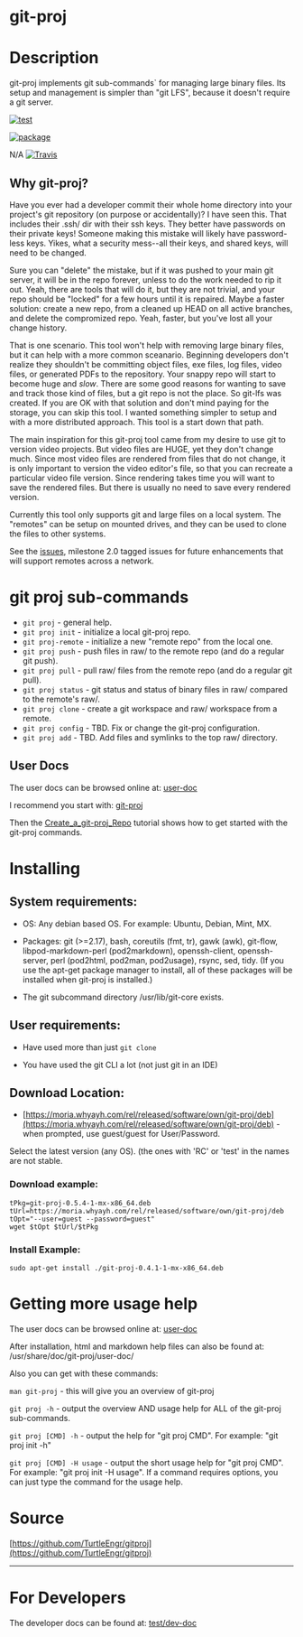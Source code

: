 # git-proj

# Description

git-proj implements git sub-commands` for managing large binary files.
Its setup and management is simpler than "git LFS", because it doesn't
require a git server.

[![test](https://github.com/TurtleEngr/gitproj/actions/workflows/test.yml/badge.svg)](https://github.com/TurtleEngr/gitproj/actions/workflows/test.yml)

[![package](https://github.com/TurtleEngr/gitproj/actions/workflows/package.yml/badge.svg)](https://github.com/TurtleEngr/gitproj/actions/workflows/package.yml)

N/A [![Travis](https://travis-ci.org/TurtleEngr/gitproj.svg?branch=develop)](https://app.travis-ci.com/github/TurtleEngr/gitproj)

## Why git-proj?

Have you ever had a developer commit their whole home directory into
your project's git repository (on purpose or accidentally)? I have
seen this. That includes their .ssh/ dir with their ssh keys. They
better have passwords on their private keys! Someone making this
mistake will likely have password-less keys. Yikes, what a security
mess--all their keys, and shared keys, will need to be changed.

Sure you can "delete" the mistake, but if it was pushed to your main
git server, it will be in the repo forever, unless to do the work
needed to rip it out. Yeah, there are tools that will do it, but they
are not trivial, and your repo should be "locked" for a few hours
until it is repaired. Maybe a faster solution: create a new repo, from
a cleaned up HEAD on all active branches, and delete the compromized
repo. Yeah, faster, but you've lost all your change history.

That is one scenario. This tool won't help with removing large binary
files, but it can help with a more common sceanario. Beginning
developers don't realize they shouldn't be committing object files,
exe files, log files, video files, or generated PDFs to the
repository. Your snappy repo will start to become huge and
*slow*. There are some good reasons for wanting to save and track
those kind of files, but a git repo is not the place. So git-lfs was
created. If you are OK with that solution and don't mind paying for
the storage, you can skip this tool.  I wanted something simpler to
setup and with a more distributed approach. This tool is a start down
that path.

The main inspiration for this git-proj tool came from my desire to use
git to version video projects. But video files are HUGE, yet they
don't change much. Since most video files are rendered from files that
do not change, it is only important to version the video editor's
file, so that you can recreate a particular video file version. Since
rendering takes time you will want to save the rendered files. But
there is usually no need to save every rendered version.

Currently this tool only supports git and large files on a local
system. The "remotes" can be setup on mounted drives, and they can be
used to clone the files to other systems.

See the
[issues](https://github.com/TurtleEngr/gitproj/issues?q=is%3Aopen+is%3Aissue+milestone%3A%222.0+Release%22),
milestone 2.0 tagged issues for future enhancements that will support
remotes across a network.

# git proj sub-commands

* `git proj` - general help.
* `git proj init` - initialize a local git-proj repo.
* `git proj-remote` - initialize a new "remote repo" from the local one.
* `git proj push` - push files in raw/ to the remote repo (and do a regular git push).
* `git proj pull` - pull raw/ files from the remote repo (and do a regular git pull).
* `git proj status` - git status and status of binary files in raw/ compared to the remote's raw/.
* `git proj clone` - create a git workspace and raw/ workspace from a remote.
* `git proj config` - TBD. Fix or change the git-proj configuration.
* `git proj add` - TBD. Add files and symlinks to the top raw/ directory.

## User Docs

The user docs can be browsed online at:
[user-doc](https://github.com/TurtleEngr/gitproj/tree/main/doc/user-doc)

I recommend you start with:
[git-proj](https://github.com/TurtleEngr/gitproj/blob/main/doc/user-doc/git-proj.md)

Then the
[Create_a_git-proj_Repo](https://github.com/TurtleEngr/gitproj/blob/main/doc/user-doc/tutorial/create_a_git-proj_repo.md)
tutorial shows how to get started with the git-proj commands.

# Installing

## System requirements:

* OS: Any debian based OS. For example: Ubuntu, Debian, Mint, MX.

* Packages: git (>=2.17), bash, coreutils (fmt, tr), gawk (awk), git-flow,
  libpod-markdown-perl (pod2markdown), openssh-client, openssh-server,
  perl (pod2html, pod2man, pod2usage), rsync, sed, tidy. (If you use
  the apt-get package manager to install, all of these packages will
  be installed when git-proj is installed.)

* The git subcommand directory /usr/lib/git-core exists.

## User requirements:

* Have used more than just `git clone`

* You have used the git CLI a lot (not just git in an IDE)

## Download Location:

* [https://moria.whyayh.com/rel/released/software/own/git-proj/deb](https://moria.whyayh.com/rel/released/software/own/git-proj/deb) -
when prompted, use guest/guest for User/Password.

Select the latest version (any OS). (the ones with 'RC' or 'test' in
the names are not stable.

### Download example:

    tPkg=git-proj-0.5.4-1-mx-x86_64.deb
    tUrl=https://moria.whyayh.com/rel/released/software/own/git-proj/deb
    tOpt="--user=guest --password=guest"
    wget $tOpt $tUrl/$tPkg

### Install Example:

    sudo apt-get install ./git-proj-0.4.1-1-mx-x86_64.deb

# Getting more usage help

The user docs can be browsed online at:
[user-doc](https://github.com/TurtleEngr/gitproj/tree/main/doc/user-doc)

After installation, html and markdown help files can also be found at:
/usr/share/doc/git-proj/user-doc/

Also you can get with these commands:

`man git-proj` - this will give you an overview of git-proj

`git proj -h` - output the overview AND usage help for ALL of the
git-proj sub-commands.

`git proj [CMD] -h` - output the help for "git proj CMD".
For example: "git proj init -h"

`git proj [CMD] -H usage` - output the short usage help for "git proj CMD".
For example: "git proj init -H usage". If a command requires options,
you can just type the command for the usage help.

# Source

[https://github.com/TurtleEngr/gitproj](https://github.com/TurtleEngr/gitproj)

----------

# For Developers

The developer docs can be found at:
[test/dev-doc](https://github.com/TurtleEngr/gitproj/tree/develop/test/dev-doc)
